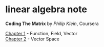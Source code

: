 # linear algebra note

**Coding The Matrix** by *Philip Klein*, Coursera

[Chapter 1](http://1ambda.github.io/coding-the-matrix-1/) - Function, Field, Vector  
[Chapter 2](http://1ambda.github.io/coding-the-matrix-2/) - Vector Space  

